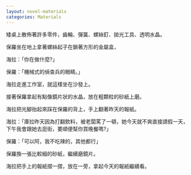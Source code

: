 ```yaml
---
layout: novel-materials
categories: Materials
---
```


矮桌上散佈著許多零件，齒輪、彈簧、螺絲釘、拋光工具、透明水晶。

保羅坐在地上拿著螺絲起子在鎖著方形的金屬盒，

海拉：「你在做什麼?」

保羅：「機械式的偵查兵的眼睛。」

海拉走進工作室，就這樣坐在沙發上。

接著保羅拿起有點像鏡片狀的水晶，放在粗顆粒的砂紙上磨。

海拉把光腳抬起來踩在保羅的背上，手上翻著昨天的報紙。

海拉：「庫拉昨天因為打翻飲料，被老闆罵了一頓，她今天就不爽直接請假一天，
下午我會跟她去逛街，要順便幫你買晚餐嗎?」

保羅：「可以阿，我不吃辣的，其他都行」

保羅換一張比較細的砂紙，繼續磨鏡片。

海拉把手上的報紙摺一摺，放在一旁，拿起今天的報紙繼續看。
